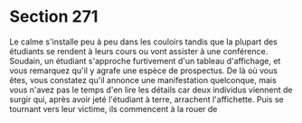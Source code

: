 # Section 271

Le calme s'installe peu à peu dans les couloirs tandis que la 
plupart des étudiants se rendent à leurs cours ou vont assister à 
une conférence. Soudain, un étudiant s'approche furtivement 
d'un tableau d'affichage, et vous remarquez qu'il y agrafe une 
espèce de prospectus. De là où vous êtes, vous constatez qu'il 
annonce une manifestation quelconque, mais vous n'avez pas le 
temps d'en lire les détails car deux individus viennent de surgir 
qui, après avoir jeté l'étudiant à terre, arrachent l'affichette. Puis 
se tournant vers leur victime, ils commencent à la rouer de